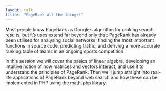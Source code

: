 ```yaml
---
layout: talk
title:  "PageRank all the things!"
---
```


Most people know PageRank as Google’s algorithm for ranking search results, but it’s uses extend far beyond
only that: PageRank has already been utilised for analysing social networks, finding the most important functions
in source code, predicting traffic, and deriving a more accurate ranking table of teams in an ongoing sports
competition.

In this session we will cover the basics of linear algebra, developing an intuitive notion of how matrices
and vectors interact, and use it to understand the principles of PageRank. Then we’ll jump straight into
real-life applications of PageRank beyond web search and how these can be implemented in PHP using the math-php
library.